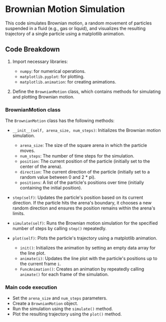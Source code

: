 # Brownian Motion Simulation
  
This code simulates Brownian motion, a random movement of particles suspended in a fluid (e.g., gas or liquid), and visualizes the resulting trajectory of a single particle using a matplotlib animation.

## Code Breakdown

1. Import necessary libraries:
   - `numpy`: for numerical operations.
   - `matplotlib.pyplot`: for plotting.
   - `matplotlib.animation`: for creating animations.

2. Define the `BrownianMotion` class, which contains methods for simulating and plotting Brownian motion.

### BrownianMotion class

The `BrownianMotion` class has the following methods:

- `__init__(self, arena_size, num_steps)`: Initializes the Brownian motion simulation.
  - `arena_size`: The size of the square arena in which the particle moves.
  - `num_steps`: The number of time steps for the simulation.
  - `position`: The current position of the particle (initially set to the center of the arena).
  - `direction`: The current direction of the particle (initially set to a random value between 0 and 2 * pi).
  - `positions`: A list of the particle's positions over time (initially containing the initial position).

- `step(self)`: Updates the particle's position based on its current direction. If the particle hits the arena's boundary, it chooses a new random direction and ensures the position remains within the arena's limits.

- `simulate(self)`: Runs the Brownian motion simulation for the specified number of steps by calling `step()` repeatedly.

- `plot(self)`: Plots the particle's trajectory using a matplotlib animation.
  - `init()`: Initializes the animation by setting an empty data array for the line plot.
  - `animate(i)`: Updates the line plot with the particle's positions up to the current frame `i`.
  - `FuncAnimation()`: Creates an animation by repeatedly calling `animate()` for each frame of the simulation.

### Main code execution

- Set the `arena_size` and `num_steps` parameters.
- Create a `BrownianMotion` object.
- Run the simulation using the `simulate()` method.
- Plot the resulting trajectory using the `plot()` method.
